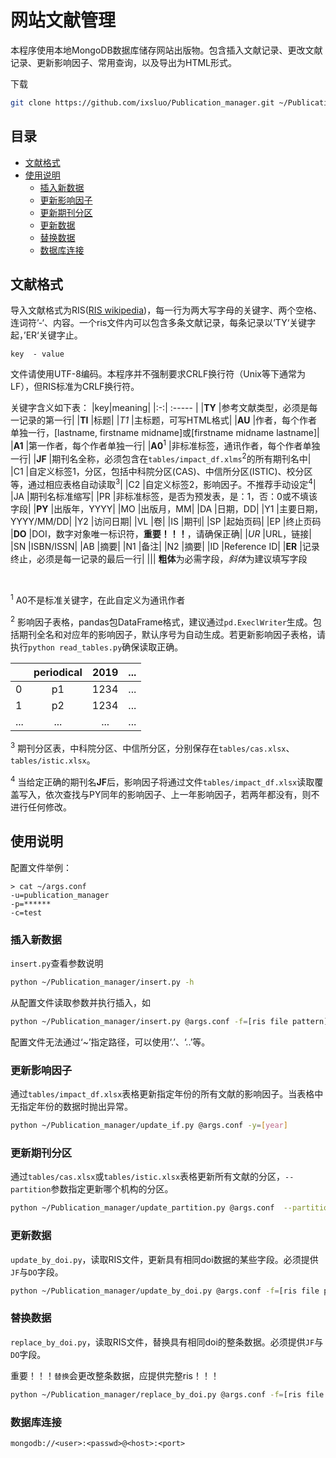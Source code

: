 # 网站文献管理

本程序使用本地MongoDB数据库储存网站出版物。包含插入文献记录、更改文献记录、更新影响因子、常用查询，以及导出为HTML形式。

下载

```bash
git clone https://github.com/ixsluo/Publication_manager.git ~/Publication_manager
```

## 目录

- [文献格式](#文献格式)
- [使用说明](#使用说明)
    - [插入新数据](#插入新数据)
    - [更新影响因子](#更新影响因子)
    - [更新期刊分区](#更新期刊分区)
    - [更新数据](#更新数据)
    - [替换数据](#替换数据)
    - [数据库连接](#数据库连接)

## 文献格式

导入文献格式为RIS([RIS wikipedia](https://en.wikipedia.org/wiki/RIS_(file_format)))，每一行为两大写字母的关键字、两个空格、连词符’-‘、内容。一个ris文件内可以包含多条文献记录，每条记录以’TY‘关键字起，’ER‘关键字止。
    
    key  - value

文件请使用UTF-8编码。本程序并不强制要求CRLF换行符（Unix等下通常为LF），但RIS标准为CRLF换行符。

关键字含义如下表：
|key|meaning|
|:-:| :----- |
|**TY**             |参考文献类型，必须是每一记录的第一行|
|**TI**             |标题|
|*T1*               |主标题，可写HTML格式|
|**AU**             |作者，每个作者单独一行，[lastname, firstname midname]或[firstname midname lastname]|
|**A1**             |第一作者，每个作者单独一行|
|**A0**<sup>1</sup> |非标准标签，通讯作者，每个作者单独一行|
|**JF**             |期刊名全称，必须包含在`tables/impact_df.xlms`<sup>2</sup>的所有期刊名中|
|C1                 |自定义标签1，分区，包括中科院分区(CAS)、中信所分区(ISTIC)、校分区等，通过相应表格自动读取<sup>3</sup>|
|C2                 |自定义标签2，影响因子。不推荐手动设定<sup>4</sup>|
|JA                 |期刊名标准缩写|
|PR                 |非标准标签，是否为预发表，是：1，否：0或不填该字段|
|**PY**             |出版年，YYYY|
|MO                 |出版月，MM|
|DA                 |日期，DD|
|Y1                 |主要日期，YYYY/MM/DD|
|Y2                 |访问日期|
|VL                 |卷|
|IS                 |期刊|
|SP                 |起始页码|
|EP                 |终止页码
|**DO**             |DOI，数字对象唯一标识符，**重要！！！**，请确保正确|
|*UR*               |URL，链接|
|SN                 |ISBN/ISSN|
|AB                 |摘要|
|N1                 |备注|
|N2                 |摘要|
|ID                 |Reference ID|
|**ER**             |记录终止，必须是每一记录的最后一行|
|||
**粗体**为必需字段，*斜体*为建议填写字段

</br>

<sup>1</sup> A0不是标准关键字，在此自定义为通讯作者

<sup>2</sup> 影响因子表格，pandas包DataFrame格式，建议通过`pd.ExeclWriter`生成。包括期刊全名和对应年的影响因子，默认序号为自动生成。若更新影响因子表格，请执行`python read_tables.py`确保读取正确。

|   |periodical|2019|...|
| - |   :-:    |:--:|:-:|
| 0 |p1        |1234|...|
| 1 |p2        |1234|...|
|...|...       |... |...|

<sup>3</sup> 期刊分区表，中科院分区、中信所分区，分别保存在`tables/cas.xlsx`、`tables/istic.xlsx`。

<sup>4</sup> 当给定正确的期刊名**JF**后，影响因子将通过文件`tables/impact_df.xlsx`读取覆盖写入，依次查找与PY同年的影响因子、上一年影响因子，若两年都没有，则不进行任何修改。

## 使用说明

配置文件举例：

```
> cat ~/args.conf
-u=publication_manager
-p=******
-c=test
```

### 插入新数据

`insert.py`查看参数说明

```bash
python ~/Publication_manager/insert.py -h
```

从配置文件读取参数并执行插入，如

```bash
python ~/Publication_manager/insert.py @args.conf -f=[ris file pattern]
```

配置文件无法通过‘~’指定路径，可以使用‘.’、‘..’等。

### 更新影响因子

通过`tables/impact_df.xlsx`表格更新指定年份的所有文献的影响因子。当表格中无指定年份的数据时抛出异常。

```bash
python ~/Publication_manager/update_if.py @args.conf -y=[year]
```

### 更新期刊分区

通过`tables/cas.xlsx`或`tables/istic.xlsx`表格更新所有文献的分区，`--partition`参数指定更新哪个机构的分区。

```bash
python ~/Publication_manager/update_partition.py @args.conf  --partition=[istic/cas]
```

### 更新数据

`update_by_doi.py`，读取RIS文件，更新具有相同doi数据的某些字段。必须提供`JF`与`DO`字段。

```bash
python ~/Publication_manager/update_by_doi.py @args.conf -f=[ris file pattern] 
```

### 替换数据

`replace_by_doi.py`，读取RIS文件，替换具有相同doi的整条数据。必须提供`JF`与`DO`字段。

重要！！！`替换`会更改整条数据，应提供完整ris！！！

```bash
python ~/Publication_manager/replace_by_doi.py @args.conf -f=[ris file pattern] 
```

### 数据库连接

```
mongodb://<user>:<passwd>@<host>:<port>
```